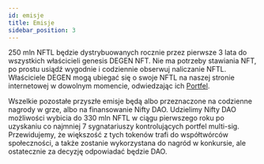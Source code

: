 ```yaml
---
id: emisje
title: Emisje
sidebar_position: 3
---
```


250 mln NFTL będzie dystrybuowanych rocznie przez pierwsze 3 lata do wszystkich właścicieli genesis DEGEN NFT. Nie ma potrzeby stawiania NFT, po prostu usiądź wygodnie i codziennie obserwuj naliczanie NFTL. Właściciele DEGEN mogą ubiegać się o swoje NFTL na naszej stronie internetowej w dowolnym momencie, odwiedzając ich [Portfel](https://nifty-league.com/wallet).

Wszelkie pozostałe przyszłe emisje będą albo przeznaczone na codzienne nagrody w grze, albo na finansowanie Nifty DAO. Udzielimy Nifty DAO możliwości wybicia do 330 mln NFTL w ciągu pierwszego roku po uzyskaniu co najmniej 7 sygnatariuszy kontrolujących portfel multi-sig. Przewidujemy, że większość z tych tokenów trafi do współtwórców społeczności, a także zostanie wykorzystana do nagród w konkursie, ale ostatecznie za decyzję odpowiadać będzie DAO.
